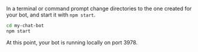 <!-- Include under ## Start your bot H2 header -->

In a terminal or command prompt change directories to the one created for your bot, and start it with `npm start`.

```bash
cd my-chat-bot
npm start
```
At this point, your bot is running locally on port 3978.
